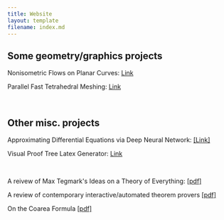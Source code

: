 ```yaml
---
title: Website
layout: template
filename: index.md
---
```


## Some geometry/graphics projects

Nonisometric Flows on Planar Curves: <a href="https://github.com/Dahoas/DDGFlows">Link</a>

Parallel Fast Tetrahedral Meshing: <a href="https://auy86.github.io/fTetWild/">Link</a>

<br/>

## Other misc. projects

Approximating Differential Equations via Deep Neural Network: <a href="https://github.com/Dahoas/DeepGalerkinMethod">[Link]</a>


Visual Proof Tree Latex Generator: <a href="https://github.com/Dahoas/ProofTrees">Link</a>

<br/>

A reivew of Max Tegmark's Ideas on a Theory of Everything: <a href="https://github.com/Dahoas/Dahoas.github.io/blob/main/artifacts/80_100_Final_Rough_Draft.pdf">[pdf]</a>


A review of contemporary interactive/automated theorem provers <a href="https://github.com/Dahoas/Dahoas.github.io/blob/main/ATP_Review.pdf">[pdf]</a>

On the Coarea Formula <a href="https://github.com/Dahoas/Notes/blob/master/Spring%202020%20and%20Prior/CoAreaReport.pdf">[pdf]</a>